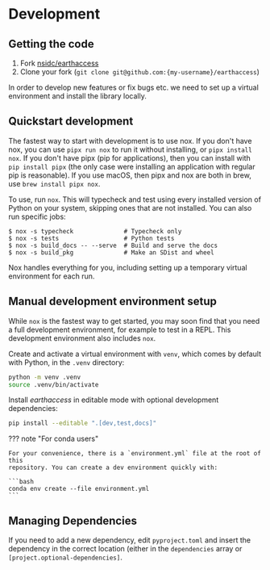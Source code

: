 # Development

## Getting the code

1. Fork [nsidc/earthaccess](https://github.com/nsidc/earthaccess)
1. Clone your fork (`git clone git@github.com:{my-username}/earthaccess`)

In order to develop new features or fix bugs etc. we need to set up a virtual
environment and install the library locally.

## Quickstart development

The fastest way to start with development is to use nox. If you don't have nox,
you can use `pipx run nox` to run it without installing, or `pipx install nox`.
If you don't have pipx (pip for applications), then you can install with
`pip install pipx` (the only case were installing an application with regular
pip is reasonable). If you use macOS, then pipx and nox are both in brew, use
`brew install pipx nox`.

To use, run `nox`. This will typecheck and test using every installed version of
Python on your system, skipping ones that are not installed. You can also run
specific jobs:

```console
$ nox -s typecheck              # Typecheck only
$ nox -s tests                  # Python tests
$ nox -s build_docs -- --serve  # Build and serve the docs
$ nox -s build_pkg              # Make an SDist and wheel
```

Nox handles everything for you, including setting up a temporary virtual
environment for each run.

## Manual development environment setup

While `nox` is the fastest way to get started, you may soon find that you need a full
development environment, for example to test in a REPL. This development environment
also includes `nox`.

Create and activate a virtual environment with `venv`, which comes by default with
Python, in the `.venv` directory:

```bash
python -m venv .venv
source .venv/bin/activate
```

Install _earthaccess_ in editable mode with optional development dependencies:

```bash
pip install --editable ".[dev,test,docs]"
```

??? note "For conda users"

    For your convenience, there is a `environment.yml` file at the root of this
    repository. You can create a dev environment quickly with:

    ```bash
    conda env create --file environment.yml
    ```

## Managing Dependencies

If you need to add a new dependency, edit `pyproject.toml` and insert the dependency in
the correct location (either in the `dependencies` array or
`[project.optional-dependencies]`.
